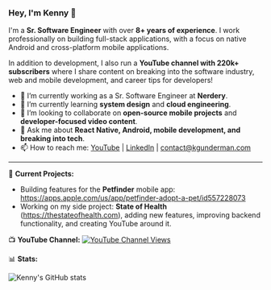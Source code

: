 ### Hey, I'm Kenny 👋

I'm a **Sr. Software Engineer** with over **8+ years of experience**. I work professionally on building full-stack applications, with a focus on native Android and cross-platform mobile applications.

In addition to development, I also run a **YouTube channel with 220k+ subscribers** where I share content on breaking into the software industry, web and mobile development, and career tips for developers!

- 🔭 I’m currently working as a Sr. Software Engineer at **Nerdery**.
- 🌱 I’m currently learning **system design** and **cloud engineering**.
- 👯 I’m looking to collaborate on **open-source mobile projects** and **developer-focused video content**.
- 💬 Ask me about **React Native, Android, mobile development, and breaking into tech**.
- 📫 How to reach me: [YouTube](https://www.youtube.com/kennygunderman) | [LinkedIn](https://www.linkedin.com/in/kenny-gunderman-0406a8119/) | contact@kgunderman.com

---

🚀 **Current Projects:**
- Building features for the **Petfinder** mobile app: https://apps.apple.com/us/app/petfinder-adopt-a-pet/id557228073
- Working on my side project: **State of Health** (https://thestateofhealth.com), adding new features, improving backend functionality, and creating YouTube around it.

📺 **YouTube Channel:**
[![YouTube Channel Views](https://img.shields.io/youtube/channel/views/UCkCJ0zLrSg7VudR97g-FNVQ?style=social)](https://www.youtube.com/@kennygunderman)

📊 **Stats:**

![Kenny's GitHub stats](https://github-readme-stats.vercel.app/api?username=Kennygunderman&show_icons=true&theme=radical)

